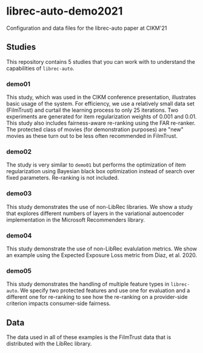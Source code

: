 # librec-auto-demo2021

Configuration and data files for the librec-auto paper at CIKM'21

## Studies

This repository contains 5 studies that you can work with to understand the capabilities of ``librec-auto``. 

### demo01

This study, which was used in the CIKM conference presentation, illustrates basic usage of the system. For efficiency, we use a 
relatively small data set (FilmTrust) and curtail the learning process
to only 25 iterations. Two experiments are generated for item regularization weights of 0.001 and 0.01. This study also includes
fairness-aware re-ranking using the FAR re-ranker. The protected class of movies (for demonstration purposes) are "new" movies as
these turn out to be less often recommended in FilmTrust.

### demo02

The study is very similar to ``demo01`` but performs the optimization of item regularization using Bayesian black box optimization
instead of search over fixed parameters. Re-ranking is not included.

### demo03

This study demonstrates the use of non-LibRec libraries. We show a study that explores different numbers of layers in the variational autoencoder implementation in the Microsoft Recommenders library.

### demo04

This study demonstrate the use of non-LibRec evalulation metrics. We show an example using the Expected Exposure Loss metric from Diaz, et al. 2020. 

### demo05

This study demonstrates the handling of multiple feature types in `librec-auto`. We specify two protected features and use one for evaluation and a different one for re-ranking to see how the re-ranking on a provider-side criterion impacts consumer-side fairness.

##  Data

The data used in all of these examples is the FilmTrust data that is distributed with the LibRec library.

